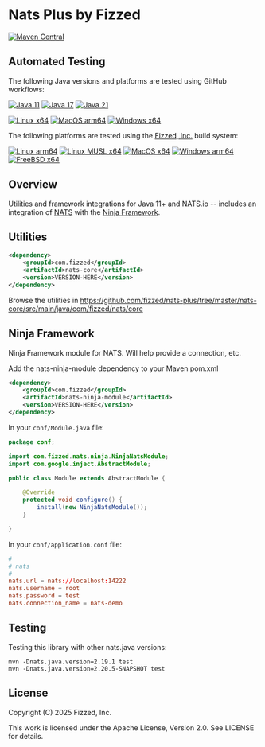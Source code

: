 # Nats Plus by Fizzed

[![Maven Central](https://img.shields.io/maven-central/v/com.fizzed/nats-plus?style=flat-square)](https://mvnrepository.com/artifact/com.fizzed/nats-plus)

## Automated Testing

The following Java versions and platforms are tested using GitHub workflows:

[![Java 11](https://img.shields.io/github/actions/workflow/status/fizzed/nats-plus/java11.yaml?branch=master&label=Java%2011&style=flat-square)](https://github.com/fizzed/nats-plus/actions/workflows/java11.yaml)
[![Java 17](https://img.shields.io/github/actions/workflow/status/fizzed/nats-plus/java17.yaml?branch=master&label=Java%2017&style=flat-square)](https://github.com/fizzed/nats-plus/actions/workflows/java17.yaml)
[![Java 21](https://img.shields.io/github/actions/workflow/status/fizzed/nats-plus/java21.yaml?branch=master&label=Java%2021&style=flat-square)](https://github.com/fizzed/nats-plus/actions/workflows/java21.yaml)

[![Linux x64](https://img.shields.io/github/actions/workflow/status/fizzed/nats-plus/java21.yaml?branch=master&label=Linux%20x64&style=flat-square)](https://github.com/fizzed/nats-plus/actions/workflows/java21.yaml)
[![MacOS arm64](https://img.shields.io/github/actions/workflow/status/fizzed/nats-plus/macos-arm64.yaml?branch=master&label=MacOS%20arm64&style=flat-square)](https://github.com/fizzed/nats-plus/actions/workflows/macos-arm64.yaml)
[![Windows x64](https://img.shields.io/github/actions/workflow/status/fizzed/nats-plus/windows-x64.yaml?branch=master&label=Windows%20x64&style=flat-square)](https://github.com/fizzed/nats-plus/actions/workflows/windows-x64.yaml)

The following platforms are tested using the [Fizzed, Inc.](http://fizzed.com) build system:

[![Linux arm64](https://img.shields.io/badge/Linux%20arm64-passing-green)](buildx-results.txt)
[![Linux MUSL x64](https://img.shields.io/badge/Linux%20MUSL%20x64-passing-green)](buildx-results.txt)
[![MacOS x64](https://img.shields.io/badge/MacOS%20x64-passing-green)](buildx-results.txt)
[![Windows arm64](https://img.shields.io/badge/Windows%20arm64-passing-green)](buildx-results.txt)
[![FreeBSD x64](https://img.shields.io/badge/FreeBSD%20x64-passing-green)](buildx-results.txt)

## Overview

Utilities and framework integrations for Java 11+ and NATS.io -- includes an integration of [NATS](https://nats.io/) with the [Ninja Framework](https://github.com/ninjaframework/ninja).

## Utilities

```xml
<dependency>
    <groupId>com.fizzed</groupId>
    <artifactId>nats-core</artifactId>
    <version>VERSION-HERE</version>
</dependency>
```

Browse the utilities in https://github.com/fizzed/nats-plus/tree/master/nats-core/src/main/java/com/fizzed/nats/core

## Ninja Framework

Ninja Framework module for NATS. Will help provide a connection, etc.

Add the nats-ninja-module dependency to your Maven pom.xml

```xml
<dependency>
    <groupId>com.fizzed</groupId>
    <artifactId>nats-ninja-module</artifactId>
    <version>VERSION-HERE</version>
</dependency>
```

In your `conf/Module.java` file:

```java
package conf;

import com.fizzed.nats.ninja.NinjaNatsModule;
import com.google.inject.AbstractModule;

public class Module extends AbstractModule {

    @Override
    protected void configure() {
        install(new NinjaNatsModule());
    }

}
```

In your `conf/application.conf` file:

```conf
#
# nats
#
nats.url = nats://localhost:14222
nats.username = root
nats.password = test
nats.connection_name = nats-demo
```

## Testing

Testing this library with other nats.java versions:

    mvn -Dnats.java.version=2.19.1 test
    mvn -Dnats.java.version=2.20.5-SNAPSHOT test

## License

Copyright (C) 2025 Fizzed, Inc.

This work is licensed under the Apache License, Version 2.0. See LICENSE for details.
